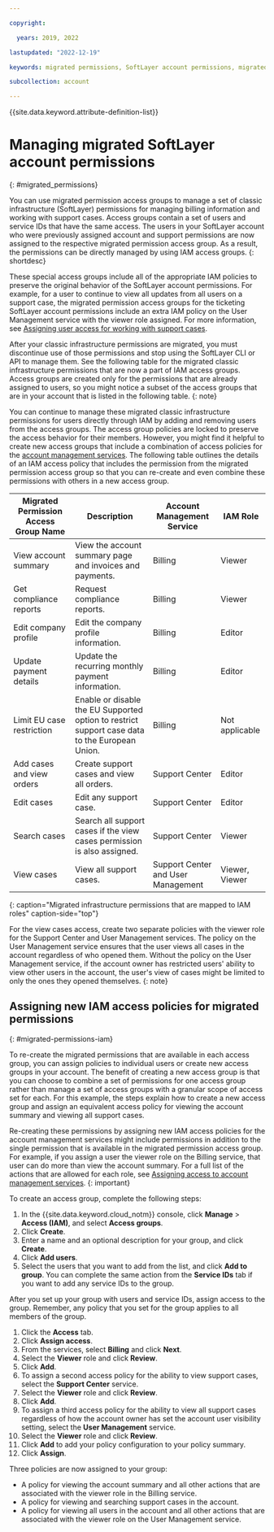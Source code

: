 ```yaml
---

copyright:

  years: 2019, 2022

lastupdated: "2022-12-19"

keywords: migrated permissions, SoftLayer account permissions, migrated permission access group, migrated classic infrastructure permissions

subcollection: account

---
```


{{site.data.keyword.attribute-definition-list}}

# Managing migrated SoftLayer account permissions
{: #migrated_permissions}

You can use migrated permission access groups to manage a set of classic infrastructure (SoftLayer) permissions for managing billing information and working with support cases. Access groups contain a set of users and service IDs that have the same access. The users in your SoftLayer account who were previously assigned account and support permissions are now assigned to the respective migrated permission access group. As a result, the permissions can be directly managed by using IAM access groups.
{: shortdesc}

These special access groups include all of the appropriate IAM policies to preserve the original behavior of the SoftLayer account permissions. For example, for a user to continue to view all updates from all users on a support case, the migrated permission access groups for the ticketing SoftLayer account permissions include an extra IAM policy on the User Management service with the viewer role assigned. For more information, see [Assigning user access for working with support cases](/docs/get-support?topic=get-support-access#access).

After your classic infrastructure permissions are migrated, you must discontinue use of those permissions and stop using the SoftLayer CLI or API to manage them. See the following table for the migrated classic infrastructure permissions that are now a part of IAM access groups. Access groups are created only for the permissions that are already assigned to users, so you might notice a subset of the access groups that are in your account that is listed in the following table.
{: note}

You can continue to manage these migrated classic infrastructure permissions for users directly through IAM by adding and removing users from the access groups. The access group policies are locked to preserve the access behavior for their members. However, you might find it helpful to create new access groups that include a combination of access policies for the [account management services](/docs/account?topic=account-account-services). The following table outlines the details of an IAM access policy that includes the permission from the migrated permission access group so that you can re-create and even combine these permissions with others in a new access group.

| Migrated Permission Access Group Name | Description                                                                                    | Account Management Service         | IAM Role       |
|---------------------------------------|------------------------------------------------------------------------------------------------|------------------------------------|----------------|
| View account summary                  | View the account summary page and invoices and payments.                                       | Billing                            | Viewer         |
| Get compliance reports                | Request compliance reports.                                                                    | Billing                            | Viewer         |
| Edit company profile                  | Edit the company profile information.                                                          | Billing                            | Editor         |
| Update payment details                | Update the recurring monthly payment information.                                              | Billing                            | Editor         |
| Limit EU case restriction             | Enable or disable the EU Supported option to restrict support case data to the European Union. | Billing                            | Not applicable |
| Add cases and view orders             | Create support cases and view all orders.                                                      | Support Center                     | Editor         |
| Edit cases                            | Edit any support case.                                                                         | Support Center                     | Editor         |
| Search cases                          | Search all support cases if the view cases permission is also assigned.                        | Support Center                     | Viewer         |
| View cases                            | View all support cases.                                                                        | Support Center and User Management | Viewer, Viewer |
{: caption="Migrated infrastructure permissions that are mapped to IAM roles" caption-side="top"}

For the view cases access, create two separate policies with the viewer role for the Support Center and User Management services. The policy on the User Management service ensures that the user views all cases in the account regardless of who opened them. Without the policy on the User Management service, if the account owner has restricted users' ability to view other users in the account, the user's view of cases might be limited to only the ones they opened themselves.
{: note}

## Assigning new IAM access policies for migrated permissions
{: #migrated-permissions-iam}

To re-create the migrated permissions that are available in each access group, you can assign policies to individual users or create new access groups in your account. The benefit of creating a new access group is that you can choose to combine a set of permissions for one access group rather than manage a set of access groups with a granular scope of access set for each. For this example, the steps explain how to create a new access group and assign an equivalent access policy for viewing the account summary and viewing all support cases.

Re-creating these permissions by assigning new IAM access policies for the account management services might include permissions in addition to the single permission that is available in the migrated permission access group. For example, if you assign a user the viewer role on the Billing service, that user can do more than view the account summary. For a full list of the actions that are allowed for each role, see [Assigning access to account management services](/docs/account?topic=account-account-services).
{: important}

To create an access group, complete the following steps:

1. In the {{site.data.keyword.cloud_notm}} console, click **Manage** > **Access (IAM)**, and select **Access groups**.
2. Click **Create**.
3. Enter a name and an optional description for your group, and click **Create**.
4. Click **Add users**.
5. Select the users that you want to add from the list, and click **Add to group**. You can complete the same action from the **Service IDs** tab if you want to add any service IDs to the group.

After you set up your group with users and service IDs, assign access to the group. Remember, any policy that you set for the group applies to all members of the group.

1. Click the **Access** tab.
2. Click **Assign access**.
3. From the services, select **Billing** and click **Next**.
4. Select the **Viewer** role and click **Review**.
5. Click **Add**.
6. To assign a second access policy for the ability to view support cases, select the **Support Center** service.
7. Select the **Viewer** role and click **Review**.
8. Click **Add**.
9. To assign a third access policy for the ability to view all support cases regardless of how the account owner has set the account user visibility setting, select the **User Management** service.
10. Select the **Viewer** role and click **Review**.
11. Click **Add** to add your policy configuration to your policy summary.
12. Click **Assign**.

Three policies are now assigned to your group:

* A policy for viewing the account summary and all other actions that are associated with the viewer role in the Billing service.
* A policy for viewing and searching support cases in the account.
* A policy for viewing all users in the account and all other actions that are associated with the viewer role on the User Management service.
